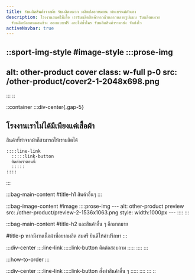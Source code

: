 ```yaml
---
title: รับผลิตสินค้าจากผ้า รับผลิตหมวก ผลิตปลอกหมอน ทำแบรนด์ตัวเอง
description: โรงงานสมศรีมีเสื้อ เรารับผลิตสินค้าจากผ้าหลากหลายรูปแบบ รับผลิตหมวก
  รับผลิตปลอกหมอนข้าง ออกแบบฟรี ลายไม่ซ้ำใคร รับผลิตสินค้าราคาส่ง จัดส่งไว
activeNavbar: true
---
```


::sport-img-style
#image-style
  :::prose-img
  ---
  alt: other-product cover
  class: w-full p-0
  src: /other-product/cover2-1-2048x698.png
  ---
  :::
::

::container
  :::div-center{.gap-5}
  ## โรงงานเราไม่ได้มีเพียงแค่เสื้อผ้า
  
  สินค้าที่ทำจากผ้าก็สามารถให้เราผลิตได้
  
    ::::line-link
      :::::link-button
      ติดต่อเราตอนนี้
      :::::
    ::::
  :::

  :::bag-main-content
  #title-h1
  สินค้าอื่นๆ
  :::

  :::bag-image-content
  #image
    ::::prose-img
    ---
    alt: other-product preview
    src: /other-product/preview-2-1536x1063.png
    style: width:1000px
    ---
    ::::
  :::

  :::bag-main-content
  #title-h2
  และสินค้าอื่น ๆ อีกมากมาย
  
  #title-p
  หากมีงานเนื้อผ้าที่อยากผลิต สมศรี ยินดีให้คำปรึกษา
  :::

  :::div-center
    ::::line-link
      :::::link-button
      ติดต่อสอบถาม
      :::::
    ::::
  :::

  :::how-to-order
  :::

  :::div-center
    ::::line-link
      :::::link-button
      สั่งทำสินค้าอื่น ๆ
      :::::
    ::::
  :::
::
